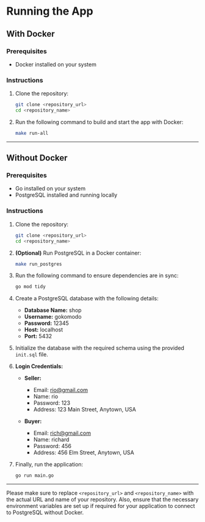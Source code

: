 # Running the App

## With Docker

### Prerequisites
- Docker installed on your system

### Instructions
1. Clone the repository:
    ```bash
    git clone <repository_url>
    cd <repository_name>
    ```

2. Run the following command to build and start the app with Docker:
    ```bash
    make run-all
    ```

---

## Without Docker

### Prerequisites
- Go installed on your system
- PostgreSQL installed and running locally

### Instructions
1. Clone the repository:
    ```bash
    git clone <repository_url>
    cd <repository_name>
    ```

2. **(Optional)** Run PostgreSQL in a Docker container:
    ```bash
    make run_postgres
    ```

3. Run the following command to ensure dependencies are in sync:
    ```bash
    go mod tidy
    ```

4. Create a PostgreSQL database with the following details:
    - **Database Name:** shop
    - **Username:** gokomodo
    - **Password:** 12345
    - **Host:** localhost
    - **Port:** 5432

5. Initialize the database with the required schema using the provided `init.sql` file.

6. **Login Credentials:**
    - **Seller:**
        - Email: rio@gmail.com
        - Name: rio
        - Password: 123
        - Address: 123 Main Street, Anytown, USA

    - **Buyer:**
        - Email: rich@gmail.com
        - Name: richard
        - Password: 456
        - Address: 456 Elm Street, Anytown, USA

7. Finally, run the application:
    ```bash
    go run main.go
    ```

---

Please make sure to replace `<repository_url>` and `<repository_name>` with the actual URL and name of your repository. Also, ensure that the necessary environment variables are set up if required for your application to connect to PostgreSQL without Docker.
